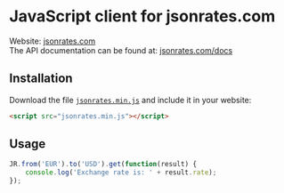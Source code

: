 JavaScript client for jsonrates.com
=========

Website: [jsonrates.com](http://jsonrates.com/)  
The API documentation can be found at: [jsonrates.com/docs](http://jsonrates.com/docs/)

Installation
-----
Download the file [`jsonrates.min.js`](/jsonrates.min.js) and include it in your website:
``` html
<script src="jsonrates.min.js"></script>
```

Usage
-----
``` js
JR.from('EUR').to('USD').get(function(result) {
    console.log('Exchange rate is: ' + result.rate);
});
```
